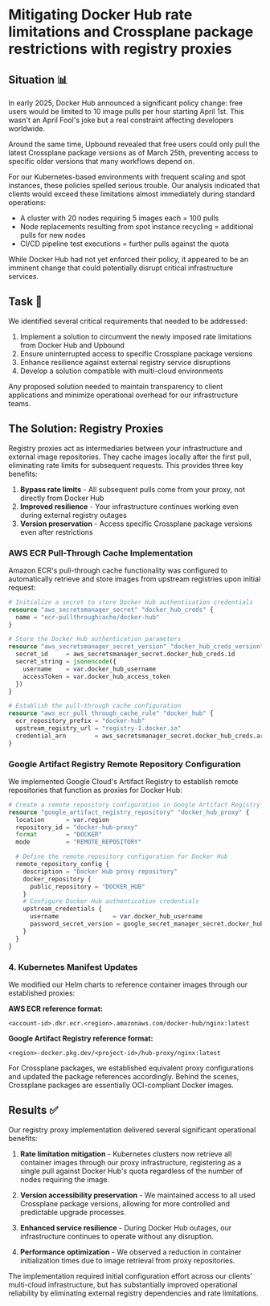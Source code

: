 # Mitigating Docker Hub rate limitations and Crossplane package restrictions with registry proxies

## Situation 📊

In early 2025, Docker Hub announced a significant policy change: free users would be limited to 10 image pulls per hour starting April 1st. This wasn't an April Fool's joke but a real constraint affecting developers worldwide.

Around the same time, Upbound revealed that free users could only pull the latest Crossplane package versions as of March 25th, preventing access to specific older versions that many workflows depend on.

For our Kubernetes-based environments with frequent scaling and spot instances, these policies spelled serious trouble. Our analysis indicated that clients would exceed these limitations almost immediately during standard operations:

- A cluster with 20 nodes requiring 5 images each = 100 pulls
- Node replacements resulting from spot instance recycling = additional pulls for new nodes
- CI/CD pipeline test executions = further pulls against the quota

While Docker Hub had not yet enforced their policy, it appeared to be an imminent change that could potentially disrupt critical infrastructure services.

## Task 🎯

We identified several critical requirements that needed to be addressed:

1. Implement a solution to circumvent the newly imposed rate limitations from Docker Hub and Upbound
2. Ensure uninterrupted access to specific Crossplane package versions
3. Enhance resilience against external registry service disruptions
4. Develop a solution compatible with multi-cloud environments

Any proposed solution needed to maintain transparency to client applications and minimize operational overhead for our infrastructure teams.

## The Solution: Registry Proxies

Registry proxies act as intermediaries between your infrastructure and external image repositories. They cache images locally after the first pull, eliminating rate limits for subsequent requests. This provides three key benefits:

1. **Bypass rate limits** - All subsequent pulls come from your proxy, not directly from Docker Hub
2. **Improved resilience** - Your infrastructure continues working even during external registry outages
3. **Version preservation** - Access specific Crossplane package versions even after restrictions

### AWS ECR Pull-Through Cache Implementation

Amazon ECR's pull-through cache functionality was configured to automatically retrieve and store images from upstream registries upon initial request:

```terraform
# Initialize a secret to store Docker Hub authentication credentials
resource "aws_secretsmanager_secret" "docker_hub_creds" {
  name = "ecr-pullthroughcache/docker-hub"
}

# Store the Docker Hub authentication parameters
resource "aws_secretsmanager_secret_version" "docker_hub_creds_version" {
  secret_id     = aws_secretsmanager_secret.docker_hub_creds.id
  secret_string = jsonencode({
    username    = var.docker_hub_username
    accessToken = var.docker_hub_access_token
  })
}

# Establish the pull-through cache configuration
resource "aws_ecr_pull_through_cache_rule" "docker_hub" {
  ecr_repository_prefix = "docker-hub"
  upstream_registry_url = "registry-1.docker.io"
  credential_arn        = aws_secretsmanager_secret.docker_hub_creds.arn
}
```

### Google Artifact Registry Remote Repository Configuration

We implemented Google Cloud's Artifact Registry to establish remote repositories that function as proxies for Docker Hub:

```terraform
# Create a remote repository configuration in Google Artifact Registry
resource "google_artifact_registry_repository" "docker_hub_proxy" {
  location      = var.region
  repository_id = "docker-hub-proxy"
  format        = "DOCKER"
  mode          = "REMOTE_REPOSITORY"

  # Define the remote repository configuration for Docker Hub
  remote_repository_config {
    description = "Docker Hub proxy repository"
    docker_repository {
      public_repository = "DOCKER_HUB"
    }
    # Configure Docker Hub authentication credentials
    upstream_credentials {
      username               = var.docker_hub_username
      password_secret_version = google_secret_manager_secret.docker_hub_token.id
    }
  }
}
```

### 4. Kubernetes Manifest Updates

We modified our Helm charts to reference container images through our established proxies:

**AWS ECR reference format:**

```
<account-id>.dkr.ecr.<region>.amazonaws.com/docker-hub/nginx:latest
```

**Google Artifact Registry reference format:**

```
<region>-docker.pkg.dev/<project-id>/hub-proxy/nginx:latest
```

For Crossplane packages, we established equivalent proxy configurations and updated the package references accordingly. Behind the scenes, Crossplane packages are essentially OCI-compliant Docker images.

## Results ✅

Our registry proxy implementation delivered several significant operational benefits:

1. **Rate limitation mitigation** - Kubernetes clusters now retrieve all container images through our proxy infrastructure, registering as a single pull against Docker Hub's quota regardless of the number of nodes requiring the image.

2. **Version accessibility preservation** - We maintained access to all used Crossplane package versions, allowing for more controlled and predictable upgrade processes.

3. **Enhanced service resilience** - During Docker Hub outages, our infrastructure continues to operate without any disruption.

4. **Performance optimization** - We observed a reduction in container initialization times due to image retrieval from proxy repositories.

The implementation required initial configuration effort across our clients' multi-cloud infrastructure, but has substantially improved operational reliability by eliminating external registry dependencies and rate limitations.

